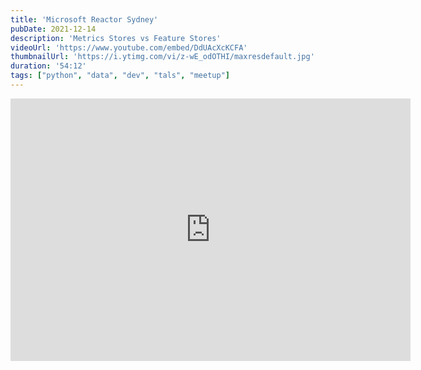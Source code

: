 ```yaml
---
title: 'Microsoft Reactor Sydney'
pubDate: 2021-12-14
description: 'Metrics Stores vs Feature Stores'
videoUrl: 'https://www.youtube.com/embed/DdUAcXcKCFA'
thumbnailUrl: 'https://i.ytimg.com/vi/z-wE_odOTHI/maxresdefault.jpg'
duration: '54:12'
tags: ["python", "data", "dev", "tals", "meetup"]
---
```



<iframe src="https://slides.com/ramongz/metrics-stores-vs-feature-stores-a83b6b/embed" width="640" height="420" title="Metrics Stores vs Feature Stores 2022" scrolling="no" frameborder="0" webkitallowfullscreen mozallowfullscreen allowfullscreen></iframe>
